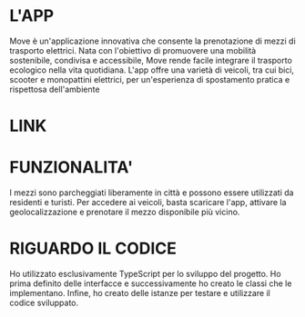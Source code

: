 # L'APP

Move è un'applicazione innovativa che consente la prenotazione di mezzi di trasporto elettrici. Nata con l'obiettivo di promuovere una mobilità sostenibile, condivisa e accessibile, Move rende facile integrare il trasporto ecologico nella vita quotidiana. L'app offre una varietà di veicoli, tra cui bici, scooter e monopattini elettrici, per un'esperienza di spostamento pratica e rispettosa dell'ambiente

# LINK

# FUNZIONALITA'

I mezzi sono parcheggiati liberamente in città e possono essere utilizzati da residenti e turisti. Per accedere ai veicoli, basta scaricare l'app, attivare la geolocalizzazione e prenotare il mezzo disponibile più vicino. 

# RIGUARDO IL CODICE

Ho utilizzato esclusivamente TypeScript per lo sviluppo del progetto.
Ho prima definito delle interfacce e successivamente ho creato le classi che le implementano.
Infine, ho creato delle istanze per testare e utilizzare il codice sviluppato.
